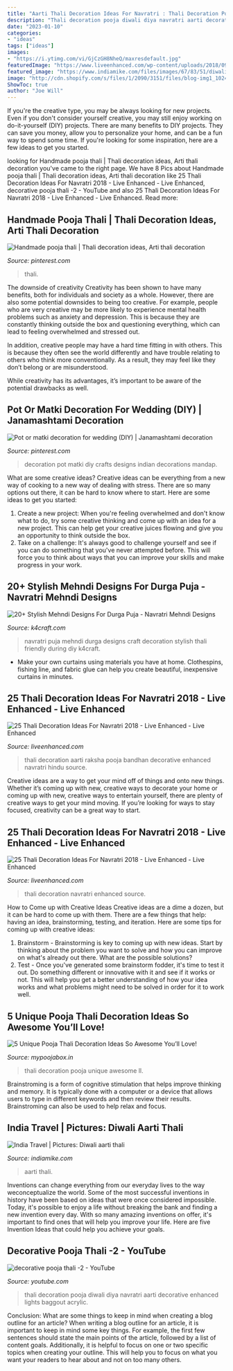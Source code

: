 ```yaml
---
title: "Aarti Thali Decoration Ideas For Navratri : Thali Decoration Pooja Diwali Diya Navratri Aarti Decorative Enhanced Lights Baggout Acrylic"
description: "Thali decoration pooja diwali diya navratri aarti decorative enhanced lights baggout acrylic"
date: "2023-01-10"
categories:
- "ideas"
tags: ["ideas"]
images:
- "https://i.ytimg.com/vi/GjCzGH8NheQ/maxresdefault.jpg"
featuredImage: "https://www.liveenhanced.com/wp-content/uploads/2018/09/aarti-thali-decoration-20.jpg"
featured_image: "https://www.indiamike.com/files/images/67/83/51/diwali-aarti-thali.jpg"
image: "http://cdn.shopify.com/s/files/1/2090/3151/files/blog-img1_1024x1024.jpg?v=1527225027"
ShowToc: true
author: "Joe Will"
---
```



If you're the creative type, you may be always looking for new projects. Even if you don't consider yourself creative, you may still enjoy working on do-it-yourself (DIY) projects. There are many benefits to DIY projects. They can save you money, allow you to personalize your home, and can be a fun way to spend some time. If you're looking for some inspiration, here are a few ideas to get you started.

	

		
looking for Handmade pooja thali | Thali decoration ideas, Arti thali decoration you've came to the right page. We have 8 Pics about Handmade pooja thali | Thali decoration ideas, Arti thali decoration like 25 Thali Decoration Ideas For Navratri 2018 - Live Enhanced - Live Enhanced, decorative pooja thali -2 - YouTube and also 25 Thali Decoration Ideas For Navratri 2018 - Live Enhanced - Live Enhanced. Read more:
		
    
## Handmade Pooja Thali | Thali Decoration Ideas, Arti Thali Decoration

<img loading=lazy src="https://i.pinimg.com/originals/a9/51/df/a951dfb89ed354121c09af473445bc03.jpg" onerror="this.onerror=null;this.src='https://tse2.mm.bing.net/th?id=OIP.JwAJTpVs-xFTJe4cIYNcVQHaJ4&amp;pid=15.1';" alt="Handmade pooja thali | Thali decoration ideas, Arti thali decoration">

_Source: pinterest.com_

>thali. 

	

The downside of creativity
Creativity has been shown to have many benefits, both for individuals and society as a whole. However, there are also some potential downsides to being too creative.
For example, people who are very creative may be more likely to experience mental health problems such as anxiety and depression. This is because they are constantly thinking outside the box and questioning everything, which can lead to feeling overwhelmed and stressed out.

In addition, creative people may have a hard time fitting in with others. This is because they often see the world differently and have trouble relating to others who think more conventionally. As a result, they may feel like they don’t belong or are misunderstood.

While creativity has its advantages, it’s important to be aware of the potential drawbacks as well.

    
## Pot Or Matki Decoration For Wedding (DIY) | Janamashtami Decoration

<img loading=lazy src="https://i.pinimg.com/originals/5e/44/a8/5e44a89eebc90d48e382593c8e75c885.jpg" onerror="this.onerror=null;this.src='https://tse2.mm.bing.net/th?id=OIP.Hx-UzPgmjTIeUFhFiOpLkAHaEK&amp;pid=15.1';" alt="Pot or matki decoration for wedding (DIY) | Janamashtami decoration">

_Source: pinterest.com_

>decoration pot matki diy crafts designs indian decorations mandap. 

	

What are some creative ideas?
Creative ideas can be everything from a new way of cooking to a new way of dealing with stress. There are so many options out there, it can be hard to know where to start. Here are some ideas to get you started: 
1. Create a new project: When you're feeling overwhelmed and don't know what to do, try some creative thinking and come up with an idea for a new project. This can help get your creative juices flowing and give you an opportunity to think outside the box.
2. Take on a challenge: It's always good to challenge yourself and see if you can do something that you've never attempted before. This will force you to think about ways that you can improve your skills and make progress in your work. 

    
## 20+ Stylish Mehndi Designs For Durga Puja - Navratri Mehndi Designs

<img loading=lazy src="http://k4craft.com/wp-content/uploads/2017/09/mehndi-designs-for-durga-puja-navaratri-k4craft-9a.jpg" onerror="this.onerror=null;this.src='https://tse4.mm.bing.net/th?id=OIP.Wtji7dJgSm4Dwz9PtJ9pagHaIh&amp;pid=15.1';" alt="20+ Stylish Mehndi Designs For Durga Puja - Navratri Mehndi Designs">

_Source: k4craft.com_

>navratri puja mehndi durga designs craft decoration stylish thali friendly during diy k4craft. 

	

- Make your own curtains using materials you have at home. Clothespins, fishing line, and fabric glue can help you create beautiful, inexpensive curtains in minutes.

    
## 25 Thali Decoration Ideas For Navratri 2018 - Live Enhanced - Live Enhanced

<img loading=lazy src="https://www.liveenhanced.com/wp-content/uploads/2018/09/aarti-thali-decoration-10.jpg" onerror="this.onerror=null;this.src='https://tse3.mm.bing.net/th?id=OIP.lYOgrOYtgdkPMpKM9GcBzAHaFj&amp;pid=15.1';" alt="25 Thali Decoration Ideas For Navratri 2018 - Live Enhanced - Live Enhanced">

_Source: liveenhanced.com_

>thali decoration aarti raksha pooja bandhan decorative enhanced navratri hindu source. 

	

Creative ideas are a way to get your mind off of things and onto new things. Whether it’s coming up with new, creative ways to decorate your home or coming up with new, creative ways to entertain yourself, there are plenty of creative ways to get your mind moving. If you’re looking for ways to stay focused, creativity can be a great way to start.

    
## 25 Thali Decoration Ideas For Navratri 2018 - Live Enhanced - Live Enhanced

<img loading=lazy src="https://www.liveenhanced.com/wp-content/uploads/2018/09/aarti-thali-decoration-20.jpg" onerror="this.onerror=null;this.src='https://tse1.mm.bing.net/th?id=OIP.jiJvJc818L5Et0GnkaJekQHaFj&amp;pid=15.1';" alt="25 Thali Decoration Ideas For Navratri 2018 - Live Enhanced - Live Enhanced">

_Source: liveenhanced.com_

>thali decoration navratri enhanced source. 

	

How to Come up with Creative Ideas
Creative ideas are a dime a dozen, but it can be hard to come up with them. There are a few things that help: having an idea, brainstorming, testing, and iteration. 
Here are some tips for coming up with creative ideas:

1. Brainstorm - Brainstorming is key to coming up with new ideas. Start by thinking about the problem you want to solve and how you can improve on what's already out there. What are the possible solutions? 
2. Test - Once you've generated some brainstorm fodder, it's time to test it out. Do something different or innovative with it and see if it works or not. This will help you get a better understanding of how your idea works and what problems might need to be solved in order for it to work well. 

    
## 5 Unique Pooja Thali Decoration Ideas So Awesome You’ll Love!

<img loading=lazy src="http://cdn.shopify.com/s/files/1/2090/3151/files/blog-img1_1024x1024.jpg?v=1527225027" onerror="this.onerror=null;this.src='https://tse2.mm.bing.net/th?id=OIP.yCuCSwsYpEJ2AuG92tVFoAHaFj&amp;pid=15.1';" alt="5 Unique Pooja Thali Decoration Ideas So Awesome You’ll Love!">

_Source: mypoojabox.in_

>thali decoration pooja unique awesome ll. 

	

Brainstroming is a form of cognitive stimulation that helps improve thinking and memory. It is typically done with a computer or a device that allows users to type in different keywords and then review their results. Brainstroming can also be used to help relax and focus.

    
## India Travel | Pictures: Diwali Aarti Thali

<img loading=lazy src="https://www.indiamike.com/files/images/67/83/51/diwali-aarti-thali.jpg" onerror="this.onerror=null;this.src='https://tse1.mm.bing.net/th?id=OIP.yAjvXdY8wRBat-tZj8g20wHaEz&amp;pid=15.1';" alt="India Travel | Pictures: Diwali aarti thali">

_Source: indiamike.com_

>aarti thali. 

	

Inventions can change everything from our everyday lives to the way weconceptualize the world. Some of the most successful inventions in history have been based on ideas that were once considered impossible. Today, it's possible to enjoy a life without breaking the bank and finding a new invention every day. With so many amazing inventions on offer, it's important to find ones that will help you improve your life. Here are five Invention Ideas that could help you achieve your goals.

    
## Decorative Pooja Thali -2 - YouTube

<img loading=lazy src="https://i.ytimg.com/vi/GjCzGH8NheQ/maxresdefault.jpg" onerror="this.onerror=null;this.src='https://tse2.mm.bing.net/th?id=OIP.nxkvf8PUB-_KkMXBLfwp4AHaEK&amp;pid=15.1';" alt="decorative pooja thali -2 - YouTube">

_Source: youtube.com_

>thali decoration pooja diwali diya navratri aarti decorative enhanced lights baggout acrylic. 

	

Conclusion: What are some things to keep in mind when creating a blog outline for an article?
When writing a blog outline for an article, it is important to keep in mind some key things. For example, the first few sentences should state the main points of the article, followed by a list of content goals. Additionally, it is helpful to focus on one or two specific topics when creating your outline. This will help you to focus on what you want your readers to hear about and not on too many others.

